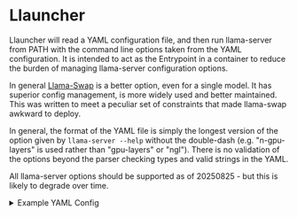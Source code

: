 # Llauncher

Llauncher will read a YAML configuration file, and then run llama-server from PATH with the command line options taken from the YAML configuration. It is intended to act as the Entrypoint in a container to reduce the burden of managing llama-server configuration options.

In general [Llama-Swap](https://github.com/mostlygeek/llama-swap/) is a better option, even for a single model. It has superior config management, is more widely used and better maintained. This was written to meet a peculiar set of constraints that made llama-swap awkward to deploy.

In general, the format of the YAML file is simply the longest version of the option given by `llama-server --help` without the double-dash (e.g. "n-gpu-layers" is used rather than "gpu-layers" or "ngl"). There is no validation of the options beyond the parser checking types and valid strings in the YAML.

All llama-server options should be supported as of 20250825 - but this is likely to degrade over time.

<details>
<summary>Example YAML Config</summary>
```yaml
model: /var/lib/models/gpt-oss-120b.gguf
alias: GPT-OSS-120b
port: 9000
ctx-size: 131072
jinja: true
cache-type-k: q8_0
cache-type-v: q8_0
n-gpu-layers: 99
n-cpu-moe: 36
flash-attn: true
chat-template-kwargs: |-
  '{"reasoning_effort": "high"}'
top-p: 1.00
min-p: 0.05
temp: 1.0
top-k: 40
```
</details>